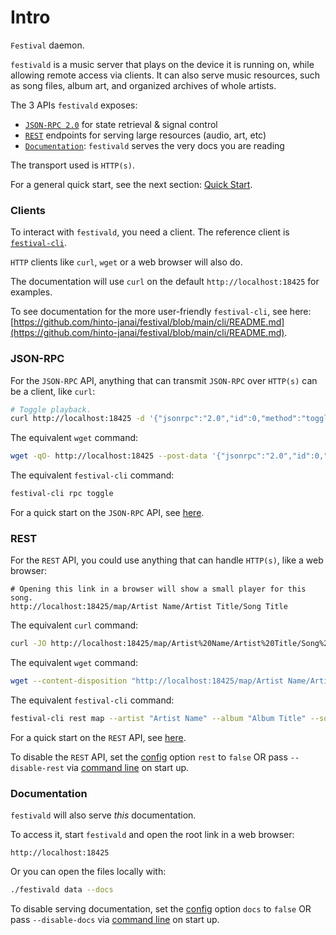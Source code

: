 # Intro
`Festival` daemon.

`festivald` is a music server that plays on the device it is running on, while allowing remote access via clients. It can also serve music resources, such as song files, album art, and organized archives of whole artists.

The 3 APIs `festivald` exposes:
- [`JSON-RPC 2.0`](https://www.jsonrpc.org/specification) for state retrieval & signal control
- [`REST`](https://en.wikipedia.org/wiki/Representational_state_transfer) endpoints for serving large resources (audio, art, etc)
- [`Documentation`](intro.md): `festivald` serves the very docs you are reading

The transport used is `HTTP(s)`.

For a general quick start, see the next section: [Quick Start](quick-start.md).

### Clients
To interact with `festivald`, you need a client. The reference client is [`festival-cli`](https://github.com/hinto-janai/festival/tree/main/cli).

`HTTP` clients like `curl`, `wget` or a web browser will also do.

The documentation will use `curl` on the default `http://localhost:18425` for examples.

To see documentation for the more user-friendly `festival-cli`, see here:  
[https://github.com/hinto-janai/festival/blob/main/cli/README.md](https://github.com/hinto-janai/festival/blob/main/cli/README.md).

### JSON-RPC
For the `JSON-RPC` API, anything that can transmit `JSON-RPC` over `HTTP(s)` can be a client, like `curl`:
```bash
# Toggle playback.
curl http://localhost:18425 -d '{"jsonrpc":"2.0","id":0,"method":"toggle"}'
```

The equivalent `wget` command:
```bash
wget -qO- http://localhost:18425 --post-data '{"jsonrpc":"2.0","id":0,"method":"toggle"}'
```

The equivalent `festival-cli` command:
```bash
festival-cli rpc toggle
```

For a quick start on the `JSON-RPC` API, see [here](json-rpc/quick-start.md).

### REST
For the `REST` API, you could use anything that can handle `HTTP(s)`, like a web browser:
```http
# Opening this link in a browser will show a small player for this song.
http://localhost:18425/map/Artist Name/Artist Title/Song Title
```

The equivalent `curl` command:
```bash
curl -JO http://localhost:18425/map/Artist%20Name/Artist%20Title/Song%20Title
```

The equivalent `wget` command:
```bash
wget --content-disposition "http://localhost:18425/map/Artist Name/Artist Title/Song Title"
```

The equivalent `festival-cli` command:
```bash
festival-cli rest map --artist "Artist Name" --album "Album Title" --song "Song Title"
```

For a quick start on the `REST` API, see [here](rest/quick-start.md).

To disable the `REST` API, set the [config](config.md) option `rest` to `false` OR pass `--disable-rest` via [command line](command-line.md) on start up.

### Documentation
`festivald` will also serve _this_ documentation.

To access it, start `festivald` and open the root link in a web browser:
```http
http://localhost:18425
```
Or you can open the files locally with:
```bash
./festivald data --docs
```

To disable serving documentation, set the [config](config.md) option `docs` to `false` OR pass `--disable-docs` via [command line](command-line.md) on start up.
